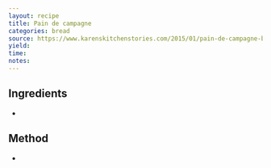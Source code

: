 ```yaml
---
layout: recipe
title: Pain de campagne
categories: bread
source: https://www.karenskitchenstories.com/2015/01/pain-de-campagne-batard.html
yield: 
time: 
notes: 
---
```


## Ingredients
- 

## Method
- 
